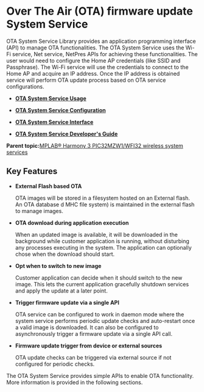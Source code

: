 # Over The Air \(OTA\) firmware update System Service

OTA System Service Library provides an application programming interface \(API\) to manage OTA functionalities. The OTA System Service uses the Wi-Fi service, Net service, NetPres APIs for achieving these functionalities. The user would need to configure the Home AP credentials \(like SSID and Passphrase\). The Wi-Fi service will use the credentials to connect to the Home AP and acquire an IP address. Once the IP address is obtained service will perform OTA update process based on OTA service configurations.

-   **[OTA System Service Usage](GUID-E13DC21B-3F94-455C-8DB3-48F8F7163844.md)**  

-   **[OTA System Service Configuration](GUID-44230E49-6079-4901-9D7C-F71412C3B9EA.md)**  

-   **[OTA System Service Interface](GUID-F8A21576-2DFD-406F-9736-CEFDE7AD5207.md)**  

-   **[OTA System Service Developer's Guide](GUID-C340E1A4-6E08-4399-8480-E07BA98EDFB2.md)**  


**Parent topic:**[MPLAB® Harmony 3 PIC32MZW1/WFI32 wireless system services](GUID-653E183F-71C9-4BD2-9698-4D4BB2A2992A.md)

## Key Features

-   **External Flash based OTA**

    OTA images will be stored in a filesystem hosted on an External flash.<br />An OTA database d MHC file system\) is maintained in the external flash to manage images.

-   **OTA download during application execution**

    When an updated image is available, it will be downloaded in the background while customer application is running, without disturbing any processes executing in the system. The application can optionally chose when the download should start.

-   **Opt when to switch to new image**

    Customer application can decide when it should switch to the new image. This lets the current application gracefully shutdown services and apply the update at a later point.

-   **Trigger firmware update via a single API**

    OTA service can be configured to work in daemon mode where the system service performs periodic update checks and auto-restart once a valid image is downloaded. It can also be configured to asynchronously trigger a firmware update via a single API call.

-   **Firmware update trigger from device or external sources**

    OTA update checks can be triggered via external source if not configured for periodic checks.


The OTA System Service provides simple APIs to enable OTA functionality. More information is provided in the following sections.

